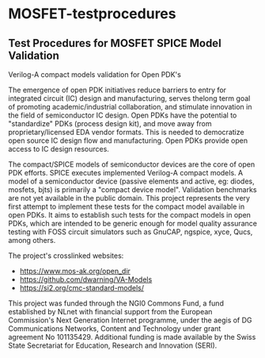 # MOSFET-testprocedures

## Test Procedures for MOSFET SPICE Model Validation
Verilog-A compact models validation for Open PDK's

The emergence of open PDK initiatives reduce barriers to entry for integrated circuit (IC) design and manufacturing, serves thelong term goal of promoting academic/industrial collaboration, and stimulate innovation in the field of semiconductor IC design. Open PDKs have the potential to "standardize" PDKs (process design kit), and move away from proprietary/licensed EDA vendor formats. This is needed to democratize open source IC design flow and manufacturing. Open PDKs provide open access to IC design resources.

The compact/SPICE models of semiconductor devices are the core of open PDK efforts. SPICE executes implemented Verilog-A compact models. A model of a semiconductor device (passive elements and active, eg: diodes, mosfets, bjts) is primarily a "compact device model". Validation benchmarks are not yet available in the public domain. This project represents the very first attempt to implement these tests for the compact model available in open PDKs. It aims to establish such tests for the compact models in open PDKs, which are intended to be generic enough for model quality assurance testing with FOSS circuit simulators such as GnuCAP, ngspice, xyce, Qucs, among others.

The project's crosslinked websites: 
* https://www.mos-ak.org/open_dir
* https://github.com/dwarning/VA-Models
* https://si2.org/cmc-standard-models/

This project was funded through the NGI0 Commons Fund, a fund established by NLnet with financial support from the European Commission's Next Generation Internet programme, under the aegis of DG Communications Networks, Content and Technology under grant agreement No 101135429. Additional funding is made available by the Swiss State Secretariat for Education, Research and Innovation (SERI).

